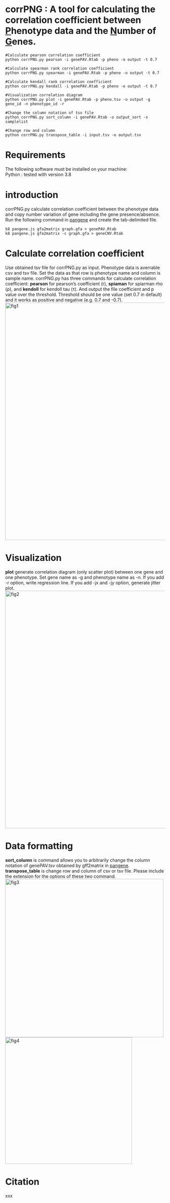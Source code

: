 # corrPNG : A tool for calculating the correlation coefficient between <ins>P</ins>henotype data and the <ins>N</ins>umber of <ins>G</ins>enes. 

```
#Calculate pearson correlation coefficient 
python corrPNG.py pearson -i genePAV.Rtab -p pheno -o output -t 0.7  

#Calculate spearman rank correlation coefficient 
python corrPNG.py spearman -i genePAV.Rtab -p pheno -o output -t 0.7  

#Calculate kendall rank correlation coefficient 
python corrPNG.py kendall -i genePAV.Rtab -p pheno -o output -t 0.7  

#Visualization correlation diagram
python corrPNG.py plot -i genePAV.Rtab -p pheno.tsv -o output -g gene_id -n phenotype_id -r

#Change the column notation of tsv file 
python corrPNG.py sort_column -i genePAV.Rtab -o output_sort -s samplelist

#Change row and column
python corrPNG.py transpose_table -i input.tsv -o output.tsv
```

# Requirements
The following software must be installed on your machine:  
Python : tested with version 3.8

# introduction 
corrPNG.py calculate correlation coefficient between the phenotype data and copy number variation of gene including the gene presence/absence. Run the following command in [pangene][pangene] and create the tab-delimited file. 
```
k8 pangene.js gfa2matrix graph.gfa > genePAV.Rtab
k8 pangene.js gfa2matrix -c graph.gfa > geneCNV.Rtab
```

# Calculate correlation coefficient
Use obtained tsv file for corrPNG.py as input. Phenotype data is averrable csv and tsv file. Set the data as that row is phenotype name and column is sample name. corrPNG.py has three commands for calculate correlation coefficient:
**pearson** for pearson’s coefficient (r),
**spiaman** for spiarman rho (ρ), and 
**kendoll** for kendoll tau (τ).
And output the file coefficient and p value over the threshold. Threshold should be one value (set 0.7 in default) and it works as positive and negative (e.g. 0.7 and -0.7).  
<img width="750" alt="fig1" src=https://github.com/user-attachments/assets/c9e50729-136c-4172-8b64-f9db6de43bdf>

# Visualization
**plot** generate correlation diagram (only scatter plot) between one gene and one phenotype. Set gene name as -g and phenotype name as -n. If you add -r option, write regression line. If you add -jx and -jy option, generate jitter plot.  
<img width="750" alt="fig2" src=https://github.com/user-attachments/assets/e2bd8e5c-664c-438b-a5d8-b3d3103bc9ad>

# Data formatting
**sort_column** is command allows you to arbitrarily change the column notation of genePAV.tsv obtained by gff2matrix in [pangene][pangene].  
**transpose_table** is change row and column of csv or tsv file.
Please include the extension for the options of these two command.  
<img width="500" alt="fig3" src=https://github.com/user-attachments/assets/6bf1bfdd-ad38-4d73-9ecc-494eeaf15573>
<img width="400" alt="fig4" src=https://github.com/user-attachments/assets/2faeaca0-8769-4fbf-a204-9f800d43c899>


# Citation
xxx

[pangene]: https://github.com/lh3/pangene
